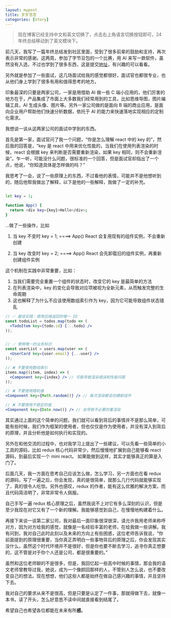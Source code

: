 ```yaml
---
layout: mypost
title: 岁岁念念
categories: [story]
---
```


> 现在博客已经支持中文和英文切换了，点击右上角语言切换按钮即可，24 年终总结移动到了英文模块下。

前几天，我写了一篇年终总结发到社区里面，受到了很多前辈的鼓励和支持，再次表示非常的感谢。这两周，参加了字节豆包的一个比赛，用 AI 来写一款软件，虽然没有入选，不过也学到了很多东西，这是提交[地址](https://hcnf64yvxdr0.feishu.cn/wiki/X16qwZ6MviwtB1k855Ucc43rnSd?from=from_copylink)，有兴趣的可以看看。

另外就是参加了一些面试，这几场面试给我的感觉都很好，面试官也都很专业，也从他们身上学到了很多有用和值得思考的地方。

印象最深的只要是两家公司，一家是用借助 AI 做一些 C 端小应用的，他们厉害的地方在于，产品集成了市面上大多数我们经常用到的工具，比如思维导图，图片编辑工具，AI 生成头像、图片等。另外一家公司做的是面向 B 端的商业应用，是面向企业用户帮助他们快速分析数据，依托于 AI 的能力来快速落地实现相应的定制化需求。

我想谈一谈从这两家公司的面试中学到的东西。

首先是第一家，面试官问了我一个问题，“你是怎么理解 react 中的 key 的”，然后我的回答是，“key 是 react 中用来优化性能的，当我们在使用列表渲染的时候，react 会根据 key 来判断是否需要重新渲染，如果 key 相同，则不会重新渲染”。乍一听，可能没什么问题，很标准的一个回答，但是面试官却指出了一个点，他说，“你知道具体是怎样做的吗？”

我思考了一会，说了一些原理上的东西，不过看他的表情，可能并不是他想听到的，随后他帮我做出了解释，以下是他的一些解释，我做了一定的补充。

```bash

let key = 1;

function App() {
  return <div key={key}>Hello</div>;
}
```
...做了一些操作，比如

1. 当 key 不变时
key = 1; ====> App() React 会复用现有的组件实例，不会重新创建

2. 当 key 改变时
key = 2; ====> App() React 会先卸载旧的组件实例，再重新创建组件实例

这个机制在实践中非常重要，比如：
1. 当我们需要完全重置一个组件的状态时，改变它的 key 是最简单的方法
2. 在列表渲染中，key 的变化会导致对应项被视为全新元素，从而触发完整的生命周期
3. 这也解释了为什么不应该使用数组索引作为 key，因为它可能导致组件状态错乱

```jsx
// ✅ 最佳实践：使用后端返回的唯一 ID
const todoList = todos.map(todo => (
  <TodoItem key={todo.id} {...todo} />
));


// ✅ 使用唯一的业务标识
const userList = users.map(user => (
  <UserCard key={user.email} {...user} />
));

// ❌ 不要使用数组索引
items.map((item, index) => (
  <Component key={index} /> // 可能导致渲染错误和性能问题
));

// ❌ 不要使用随机值
<Component key={Math.random()} /> // 每次渲染都会创建新组件

// ❌ 不要使用不稳定的值
<Component key={Date.now()} /> // 会导致不必要的重渲染
```

其实通过上面的这个简单的问题，我们就可以看到背后的事情并不是那么简单，可能有些时候，我们作为框架的使用者，但也仅仅是作为使用者，并没有深入到背后的原理，并且分析他是如何执行和实现的。

另外在和他交流的过程中，也对我学习上提出了一些建议，可以先看一些简单的小工具的源码，比如 redux 核心代码非常少，然后慢慢地扩展到自己能够看 react 源码，到最后实现一个 mini react。 如果能做到这样，其实才能够真正的算是入门了。

后面几天，我一方面在思考自己应该怎么做，怎么学习，另一方面也在看 redux 的源码，写了一遍之后，你会发现，真的是很简单，就那么几行代码就能够实现了，真的很令人吃惊。另外也感叹，redux 的作者，能有这么优雅的解决方案，而且代码简洁明了，非常非常令人佩服。

自己手写一遍 redux 核心原理之后，虽然我说不上对它有多么深刻的认识，但是至少我现在对它又有了一个新的理解。我能够感觉到自己，在慢慢地构建着什么。

再接下来谈一谈第二家公司，我对最后一面印象很深很深，请允许我用老师来称呼对方，因为对方给我的感觉，就像是一名经验丰富的老师，在给我做一些讲解。我有问到，我对自己此时此刻以及未来的方向上有些困惑，这位老师告诉我说，“你前面提到的原理很重要，当你真正弄明白一些事物背后的原理之后，你会发现其实没什么，虽然这个时代环境并不是很好，但是你也要不断去学习，追寻你真正想要的，这不管是对于你个人还是公司，都是很重要的。”

虽然和这位老师聊的不是很多，但是，我回忆起一些高中时候的事情，那会我的语文老师曾教导过我，她说，成为一个像颜回那样的人，不管别人怎么说，也不要改变自己的想法。现在想想，他们这些人都是始终在做自己感兴趣的事情，并且坚持下去。

我对自己的要求从来不是很高，但是只要是认定了一件事，那就得做下去，就像一本书，读了开头，怎么好意思不读中间就直接看到结尾了。

希望自己也希望各位都能在未来有所**惑**。



